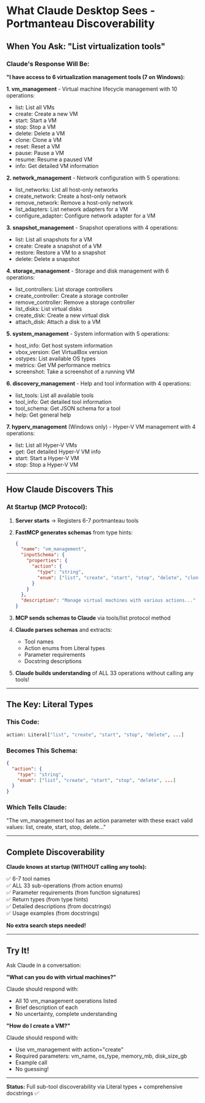 # What Claude Desktop Sees - Portmanteau Discoverability

## When You Ask: "List virtualization tools"

### Claude's Response Will Be:

**"I have access to 6 virtualization management tools (7 on Windows):**

**1. vm_management** - Virtual machine lifecycle management with 10 operations:
- list: List all VMs
- create: Create a new VM
- start: Start a VM
- stop: Stop a VM
- delete: Delete a VM
- clone: Clone a VM
- reset: Reset a VM
- pause: Pause a VM
- resume: Resume a paused VM
- info: Get detailed VM information

**2. network_management** - Network configuration with 5 operations:
- list_networks: List all host-only networks
- create_network: Create a host-only network
- remove_network: Remove a host-only network
- list_adapters: List network adapters for a VM
- configure_adapter: Configure network adapter for a VM

**3. snapshot_management** - Snapshot operations with 4 operations:
- list: List all snapshots for a VM
- create: Create a snapshot of a VM
- restore: Restore a VM to a snapshot
- delete: Delete a snapshot

**4. storage_management** - Storage and disk management with 6 operations:
- list_controllers: List storage controllers
- create_controller: Create a storage controller
- remove_controller: Remove a storage controller
- list_disks: List virtual disks
- create_disk: Create a new virtual disk
- attach_disk: Attach a disk to a VM

**5. system_management** - System information with 5 operations:
- host_info: Get host system information
- vbox_version: Get VirtualBox version
- ostypes: List available OS types
- metrics: Get VM performance metrics
- screenshot: Take a screenshot of a running VM

**6. discovery_management** - Help and tool information with 4 operations:
- list_tools: List all available tools
- tool_info: Get detailed tool information
- tool_schema: Get JSON schema for a tool
- help: Get general help

**7. hyperv_management** (Windows only) - Hyper-V VM management with 4 operations:
- list: List all Hyper-V VMs
- get: Get detailed Hyper-V VM info
- start: Start a Hyper-V VM
- stop: Stop a Hyper-V VM

---

## How Claude Discovers This

### At Startup (MCP Protocol):

1. **Server starts** → Registers 6-7 portmanteau tools
2. **FastMCP generates schemas** from type hints:
   ```json
   {
     "name": "vm_management",
     "inputSchema": {
       "properties": {
         "action": {
           "type": "string",
           "enum": ["list", "create", "start", "stop", "delete", "clone", "reset", "pause", "resume", "info"]
         }
       }
     },
     "description": "Manage virtual machines with various actions..."
   }
   ```

3. **MCP sends schemas to Claude** via tools/list protocol method

4. **Claude parses schemas** and extracts:
   - Tool names
   - Action enums from Literal types
   - Parameter requirements
   - Docstring descriptions

5. **Claude builds understanding** of ALL 33 operations without calling any tools!

---

## The Key: Literal Types

### This Code:
```python
action: Literal["list", "create", "start", "stop", "delete", ...]
```

### Becomes This Schema:
```json
{
  "action": {
    "type": "string",
    "enum": ["list", "create", "start", "stop", "delete", ...]
  }
}
```

### Which Tells Claude:
"The vm_management tool has an action parameter with these exact valid values: list, create, start, stop, delete..."

---

## Complete Discoverability

**Claude knows at startup (WITHOUT calling any tools):**

✅ 6-7 tool names  
✅ ALL 33 sub-operations (from action enums)  
✅ Parameter requirements (from function signatures)  
✅ Return types (from type hints)  
✅ Detailed descriptions (from docstrings)  
✅ Usage examples (from docstrings)  

**No extra search steps needed!**

---

## Try It!

Ask Claude in a conversation:

**"What can you do with virtual machines?"**

Claude should respond with:
- All 10 vm_management operations listed
- Brief description of each
- No uncertainty, complete understanding

**"How do I create a VM?"**

Claude should respond with:
- Use vm_management with action="create"
- Required parameters: vm_name, os_type, memory_mb, disk_size_gb
- Example call
- No guessing!

---

**Status:** Full sub-tool discoverability via Literal types + comprehensive docstrings ✅

